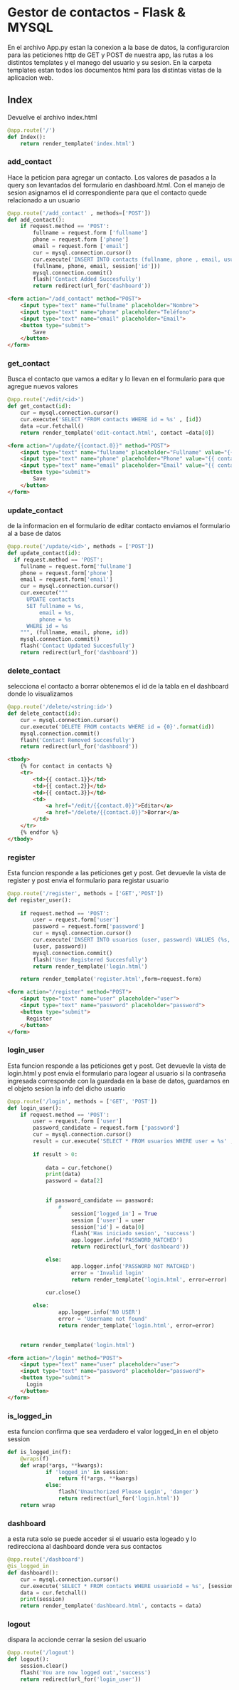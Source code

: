 # Gestor de contactos -  Flask & MYSQL

En el archivo App.py estan la conexion a la base de datos, la configurarcion para las peticiones http de GET y POST de nuestra app, las rutas a los distintos templates y el manego del usuario y su sesion.
En la carpeta templates estan todos los documentos html para las distintas vistas de la aplicacion web.

## Index

Devuelve el archivo index.html

```python
@app.route('/')
def Index():
    return render_template('index.html')
```

### add_contact 

Hace la peticion para agregar un contacto.
Los valores de pasados a la query son levantados del formulario en dashboard.html.
Con el manejo de sesion asignamos el id correspondiente para que el contacto quede relacionado a un usuario

```python
@app.route('/add_contact' , methods=['POST'])
def add_contact():
    if request.method == 'POST':
        fullname = request.form ['fullname']
        phone = request.form ['phone']
        email = request.form ['email']
        cur = mysql.connection.cursor()
        cur.execute('INSERT INTO contacts (fullname, phone , email, usuarioId) VALUES (%s, %s, %s, %s)',
        (fullname, phone, email, session['id']))
        mysql.connection.commit()
        flash('Contact Added Succesfully')
        return redirect(url_for('dashboard'))
```

```html
<form action="/add_contact" method="POST">
    <input type="text" name="fullname" placeholder="Nombre">
    <input type="text" name="phone" placeholder="Teléfono">
    <input type="text" name="email" placeholder="Email">
    <button type="submit">
        Save
    </button>
</form>
```

### get_contact

Busca el contacto que vamos a editar y lo llevan en el formulario para que agregue nuevos valores

```python
@app.route('/edit/<id>')
def get_contact(id):
    cur = mysql.connection.cursor()
    cur.execute('SELECT *FROM contacts WHERE id = %s' , [id])
    data =cur.fetchall()
    return render_template('edit-contact.html', contact =data[0])
```


```html
<form action="/update/{{contact.0}}" method="POST">
    <input type="text" name="fullname" placeholder="Fullname" value="{{ contact.1 }}">
    <input type="text" name="phone" placeholder="Phone" value="{{ contact.2 }}">
    <input type="text" name="email" placeholder="Email" value="{{ contact.3 }}">
    <button type="submit">
        Save
    </button>    
</form> 
```

### update_contact

de la informacion en el formulario de editar contacto enviamos el formulario al a base de datos

```python
@app.route('/update/<id>', methods = ['POST'])
def update_contact(id):
  if request.method == 'POST':
    fullname = request.form['fullname']
    phone = request.form['phone']
    email = request.form['email']
    cur = mysql.connection.cursor()
    cur.execute("""
      UPDATE contacts
      SET fullname = %s,
          email = %s,
          phone = %s
      WHERE id = %s    
    """, (fullname, email, phone, id))
    mysql.connection.commit()
    flash('Contact Updated Succesfully')
    return redirect(url_for('dashboard'))
```

### delete_contact

selecciona el contacto a borrar obtenemos el id de la tabla en el dashboard donde lo visualizamos

```python
@app.route('/delete/<string:id>')
def delete_contact(id):
    cur = mysql.connection.cursor()
    cur.execute('DELETE FROM contacts WHERE id = {0}'.format(id))
    mysql.connection.commit()
    flash('Contact Removed Succesfully')
    return redirect(url_for('dashboard'))
```


```html
<tbody>
    {% for contact in contacts %}
    <tr>
        <td>{{ contact.1}}</td>
        <td>{{ contact.2}}</td>
        <td>{{ contact.3}}</td>
        <td>
            <a href="/edit/{{contact.0}}">Editar</a>
            <a href="/delete/{{contact.0}}">Borrar</a>
        </td>
    </tr>
    {% endfor %}
</tbody>
```


### register

Esta funcion responde a las peticiones get y post. Get devuevle la vista de register y post envia el formulario para registar usuario

```python
@app.route('/register', methods = ['GET','POST'])
def register_user():
    
    if request.method == 'POST':
        user = request.form['user']
        password = request.form['password']
        cur = mysql.connection.cursor()
        cur.execute('INSERT INTO usuarios (user, password) VALUES (%s, %s)',
        (user, password))
        mysql.connection.commit()
        flash('User Registered Succesfully')
        return render_template('login.html')

    return render_template('register.html',form=request.form)
```


```html
<form action="/register" method="POST">
    <input type="text" name="user" placeholder="user">
    <input type="text" name="password" placeholder="password">
    <button type="submit">
      Register
    </button>
</form>
```

### login_user

Esta funcion responde a las peticiones get y post. Get devuevle la vista de login.html y post envia el formulario para logear al usuario si la contraseña ingresada corresponde con la guardada en la base de datos, guardamos en el objeto sesion la info del dicho usuario


```python
@app.route('/login', methods = ['GET', 'POST'])
def login_user():
    if request.method == 'POST':       
        user = request.form ['user']
        password_candidate = request.form ['password']
        cur = mysql.connection.cursor()
        result = cur.execute('SELECT * FROM usuarios WHERE user = %s' , [user])
        
        if result > 0:
            
            data = cur.fetchone()
            print(data)
            password = data[2]           

        
            if password_candidate == password:
                #
                    session['logged_in'] = True
                    session ['user'] = user
                    session['id'] = data[0]
                    flash('Has iniciado sesion', 'success')
                    app.logger.info('PASSWORD_MATCHED')
                    return redirect(url_for('dashboard'))

            else:
                    app.logger.info('PASSWORD NOT MATCHED')
                    error = 'Invalid login'
                    return render_template('login.html', error=error)
                
            cur.close()

        else: 
                app.logger.info('NO USER')
                error = 'Username not found'
                return render_template('login.html', error=error)

        
    return render_template('login.html')
```


```html
<form action="/login" method="POST">
    <input type="text" name="user" placeholder="user">
    <input type="text" name="password" placeholder="password">
    <button type="submit">
      Login
    </button>
</form>
```


### is_logged_in

esta funcion confirma que sea verdadero el valor logged_in en el objeto session

```python
def is_logged_in(f):
    @wraps(f)
    def wrap(*args, **kwargs):
            if 'logged_in' in session:
                return f(*args, **kwargs)
            else:
                flash('Unauthorized Please Login', 'danger')
                return redirect(url_for('login.html'))
    return wrap
```

### dashboard

a esta ruta solo se puede acceder si el usuario esta logeado y lo redirecciona al dashboard donde vera sus contactos

```python
@app.route('/dashboard')
@is_logged_in
def dashboard():
    cur = mysql.connection.cursor()
    cur.execute('SELECT * FROM contacts WHERE usuarioId = %s', [session['id']])
    data = cur.fetchall()
    print(session)
    return render_template('dashboard.html', contacts = data)
```

### logout

dispara la accionde cerrar la sesion del usuario

```python
@app.route('/logout')
def logout():
    session.clear()
    flash('You are now logged out','success')
    return redirect(url_for('login_user'))

```